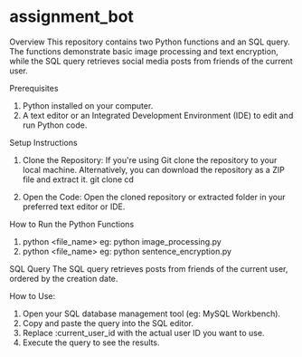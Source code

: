 # assignment_bot
Overview
This repository contains two Python functions and an SQL query. The functions demonstrate basic image processing and text encryption, while the SQL query retrieves social media posts from friends of the current user.

Prerequisites
1. Python installed on your computer.
2. A text editor or an Integrated Development Environment (IDE) to edit and run Python code.

Setup Instructions
1. Clone the Repository:
If you're using Git clone the repository to your local machine. Alternatively, you can download the repository as a ZIP file and extract it.
    git clone <repository-url>
    cd <repository-folder>

2. Open the Code:
Open the cloned repository or extracted folder in your preferred text editor or IDE.

How to Run the Python Functions
1. python <file_name> eg: python image_processing.py
2. python <file_name> eg: python sentence_encryption.py

SQL Query
The SQL query retrieves posts from friends of the current user, ordered by the creation date.

How to Use:
1. Open your SQL database management tool (eg: MySQL Workbench).
2. Copy and paste the query into the SQL editor.
3. Replace :current_user_id with the actual user ID you want to use.
4. Execute the query to see the results.
